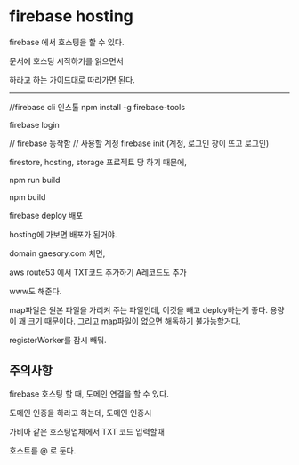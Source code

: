 # firebase hosting

firebase 에서 호스팅을 할 수 있다.

문서에 호스팅 시작하기를 읽으면서

하라고 하는 가이드대로 따라가면 된다.

---

//firebase cli 인스톨
npm install -g firebase-tools

firebase login

// firebase 동작함
// 사용할 계정
firebase init (계정, 로그인 창이 뜨고 로그인)

firestore, hosting, storage
프로젝트 당 하기 때문에,

npm run build

npm build

firebase deploy 배포

hosting에 가보면 배포가 된거야.

domain
gaesory.com 치면,

aws route53
에서 TXT코드 추가하기
A레코드도 추가

www도 해준다.

map파일은 원본 파일을 가리켜 주는 파일인데,
이것을 빼고 deploy하는게 좋다. 용량이 꽤 크기 때문이다.
그리고 map파일이 없으면 해독하기 불가능할거다.

registerWorker를 잠시 빼둬.

## 주의사항

firebase 호스팅 할 때, 도메인 연결을 할 수 있다.

도메인 인증을 하라고 하는데, 도메인 인증시

가비아 같은 호스팅업체에서 TXT 코드 입력할때

호스트를 @ 로 둔다.
